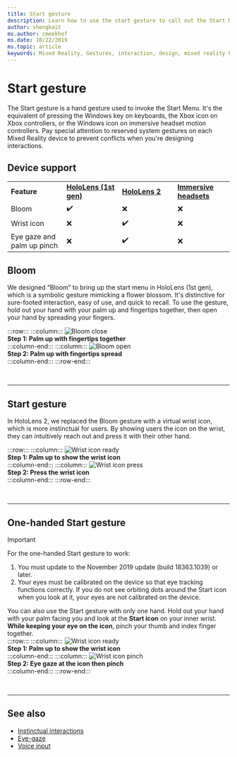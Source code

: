 ```yaml
---
title: Start gesture
description: Learn how to use the start gesture to call out the Start Menu on HoloLens and Windows Mixed Reality immersive headsets. 
author: shengkait
ms.author: cmeekhof
ms.date: 10/22/2019
ms.topic: article
keywords: Mixed Reality, Gestures, interaction, design, mixed reality headset, windows mixed reality headset, virtual reality headset, HoloLens, MRTK, Mixed Reality Toolkit, bloom
---
```


# Start gesture

The Start gesture is a hand gesture used to invoke the Start Menu. It's the equivalent of pressing the Windows key on keyboards, the Xbox icon on Xbox controllers, or the Windows icon on immersive headset motion controllers. Pay special attention to reserved system gestures on each Mixed Reality device to prevent conflicts when you're designing interactions.

## Device support

<table>
    <colgroup>
    <col width="25%" />
    <col width="25%" />
    <col width="25%" />
    <col width="25%" />
    </colgroup>
    <tr>
        <td><strong>Feature</strong></td>
        <td><a href="/hololens/hololens1-hardware"><strong>HoloLens (1st gen)</strong></a></td>
        <td><a href="/hololens/hololens2-hardware"><strong>HoloLens 2</strong></td>
        <td><a href="/windows/mixed-reality/enthusiast-guide/immersive-headset-hardware-details"><strong>Immersive headsets</strong></a></td>
    </tr>
     <tr>
        <td>Bloom</td>
        <td>✔️</td>
        <td>❌</td>
        <td>❌</td>
    </tr>
     <tr>
        <td>Wrist icon</td>
        <td>❌</td>
        <td>✔️</td>
        <td>❌</td>
    </tr>
    <tr>
        <td>Eye gaze and palm up pinch</td>
        <td>❌</td>
        <td>✔️</td>
        <td>❌</td>
    </tr>
</table>

## Bloom

We designed “Bloom” to bring up the start menu in HoloLens (1st gen), which is a symbolic gesture mimicking a flower blossom. It's distinctive for sure-footed interaction, easy of use, and quick to recall. To use the gesture, hold out your hand with your palm up and fingertips together, then open your hand by spreading your fingers.

:::row:::
    :::column:::
        ![Bloom close](images/bloom-close.png)<br>
        **Step 1: Palm up with fingertips together**<br>
    :::column-end:::
    :::column:::
        ![Bloom open](images/bloom-open.png)<br>
        **Step 2: Palm up with fingertips spread**<br>
    :::column-end:::
:::row-end:::

<br>

---

## Start gesture

In HoloLens 2, we replaced the Bloom gesture with a virtual wrist icon, which is more instinctual for users. By showing users the icon on the wrist, they can intuitively reach out and press it with their other hand.

:::row:::
    :::column:::
        ![Wrist icon ready](images/wrist-button-ready.png)<br>
        **Step 1: Palm up to show the wrist icon**<br>
    :::column-end:::
    :::column:::
        ![Wrist icon press](images/wrist-button-press.png)<br>
        **Step 2: Press the wrist icon**<br>
    :::column-end:::
:::row-end:::

<br>

---

## One-handed Start gesture

> [!IMPORTANT]
> For the one-handed Start gesture to work:
>
> 1. You must update to the November 2019 update (build 18363.1039) or later.
> 1. Your eyes must be calibrated on the device so that eye tracking functions correctly. If you do not see orbiting dots around the Start icon when you look at it, your eyes are not calibrated on the device.

You can also use the Start gesture with only one hand. Hold out your hand with your palm facing you and look at the **Start icon** on your inner wrist. **While keeping your eye on the icon**, pinch your thumb and index finger together.<br>
:::row:::
    :::column:::
        ![Wrist icon ready](images/wrist-button-ready.png)<br>
        **Step 1: Palm up to show the wrist icon**<br>
    :::column-end:::
    :::column:::
        ![Wrist icon pinch](images/wrist-button-pinch.png)<br>
        **Step 2: Eye gaze at the icon then pinch**<br>
    :::column-end:::
:::row-end:::

<br>

---

## See also

* [Instinctual interactions](interaction-fundamentals.md)
* [Eye-gaze](eye-tracking.md)
* [Voice input](voice-input.md)